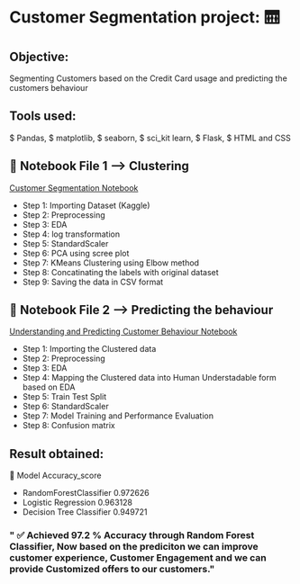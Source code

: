 # Customer Segmentation project: 🛗

## Objective:
Segmenting Customers based on the Credit Card usage and predicting the customers behaviour

## Tools used:

$ Pandas, 
$ matplotlib, 
$ seaborn, 
$ sci_kit learn, 
$ Flask, 
$ HTML and CSS

## 📔 Notebook File 1 --> Clustering

 [Customer Segmentation Notebook](https://github.com/Ramguhan-A/Credit_card_customer_segmentation_project/blob/main/notebook/1_Customer_Segmentation.ipynb)
* Step 1: Importing Dataset (Kaggle)
* Step 2: Preprocessing
* Step 3: EDA
* Step 4: log transformation
* Step 5: StandardScaler
* Step 6: PCA using scree plot
* Step 7: KMeans Clustering using Elbow method
* Step 8: Concatinating the labels with original dataset
* Step 9: Saving the data in CSV format

## 📔 Notebook File 2 --> Predicting the behaviour

 [Understanding and Predicting Customer Behaviour Notebook](https://github.com/Ramguhan-A/Credit_card_customer_segmentation_project/blob/main/notebook/2_Understanding%20and%20Predicting%20Customer%20Behaviour.ipynb)
* Step 1: Importing the Clustered data
* Step 2: Preprocessing
* Step 3: EDA
* Step 4: Mapping the Clustered data into Human Understadable form based on EDA
* Step 5: Train Test Split
* Step 6: StandardScaler
* Step 7: Model Training and Performance Evaluation
* Step 8: Confusion matrix
  
## Result obtained:
🎯 Model	Accuracy_score
* RandomForestClassifier	0.972626
* Logistic Regression	0.963128
* Decision Tree Classifier	0.949721

### " ✅ Achieved 97.2 % Accuracy through Random Forest Classifier, Now based on the prediciton we can improve customer experience, Customer Engagement and we can provide Customized offers to our customers."
